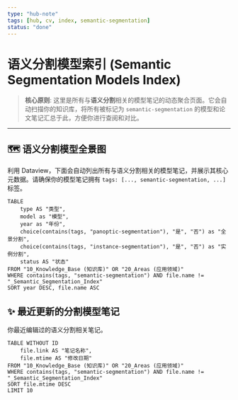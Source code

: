 ```yaml
---
type: "hub-note"
tags: [hub, cv, index, semantic-segmentation]
status: "done"
---
```

# 语义分割模型索引 (Semantic Segmentation Models Index)

> **核心原则**: 这里是所有与**语义分割**相关的模型笔记的动态聚合页面。它会自动扫描你的知识库，将所有被标记为 `semantic-segmentation` 的模型和论文笔记汇总于此，方便你进行查阅和对比。

---

## 🗺️ 语义分割模型全景图

利用 Dataview，下面会自动列出所有与语义分割相关的模型笔记，并展示其核心元数据。请确保你的模型笔记拥有 `tags: [..., semantic-segmentation, ...]` 标签。

```dataview
TABLE
    type AS "类型",
    model as "模型",
    year as "年份",
    choice(contains(tags, "panoptic-segmentation"), "是", "否") as "全景分割",
    choice(contains(tags, "instance-segmentation"), "是", "否") as "实例分割",
    status AS "状态"
FROM "10_Knowledge_Base (知识库)" OR "20_Areas (应用领域)"
WHERE contains(tags, "semantic-segmentation") AND file.name != "_Semantic_Segmentation_Index"
SORT year DESC, file.name ASC
```

## ✨ 最近更新的分割模型笔记

你最近编辑过的语义分割相关笔记。

```dataview
TABLE WITHOUT ID
	file.link AS "笔记名称",
	file.mtime AS "修改日期"
FROM "10_Knowledge_Base (知识库)" OR "20_Areas (应用领域)"
WHERE contains(tags, "semantic-segmentation") AND file.name != "_Semantic_Segmentation_Index"
SORT file.mtime DESC
LIMIT 10
```